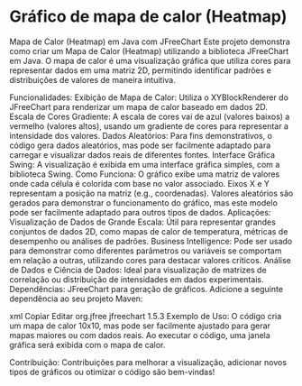 # Gráfico de mapa de calor (Heatmap)

Mapa de Calor (Heatmap) em Java com JFreeChart
Este projeto demonstra como criar um Mapa de Calor (Heatmap) utilizando a biblioteca JFreeChart em Java. O mapa de calor é uma visualização gráfica que utiliza cores para representar dados em uma matriz 2D, permitindo identificar padrões e distribuições de valores de maneira intuitiva.

Funcionalidades:
Exibição de Mapa de Calor: Utiliza o XYBlockRenderer do JFreeChart para renderizar um mapa de calor baseado em dados 2D.
Escala de Cores Gradiente: A escala de cores vai de azul (valores baixos) a vermelho (valores altos), usando um gradiente de cores para representar a intensidade dos valores.
Dados Aleatórios: Para fins demonstrativos, o código gera dados aleatórios, mas pode ser facilmente adaptado para carregar e visualizar dados reais de diferentes fontes.
Interface Gráfica Swing: A visualização é exibida em uma interface gráfica simples, com a biblioteca Swing.
Como Funciona:
O gráfico exibe uma matriz de valores onde cada célula é colorida com base no valor associado.
Eixos X e Y representam a posição na matriz (e.g., coordenadas).
Valores aleatórios são gerados para demonstrar o funcionamento do gráfico, mas este modelo pode ser facilmente adaptado para outros tipos de dados.
Aplicações:
Visualização de Dados de Grande Escala: Útil para representar grandes conjuntos de dados 2D, como mapas de calor de temperatura, métricas de desempenho ou análises de padrões.
Business Intelligence: Pode ser usado para demonstrar como diferentes parâmetros ou variáveis se comportam em relação a outras, utilizando cores para destacar valores críticos.
Análise de Dados e Ciência de Dados: Ideal para visualização de matrizes de correlação ou distribuição de intensidades em dados experimentais.
Dependências:
JFreeChart para geração de gráficos.
Adicione a seguinte dependência ao seu projeto Maven:

xml
Copiar
Editar
<dependency>
    <groupId>org.jfree</groupId>
    <artifactId>jfreechart</artifactId>
    <version>1.5.3</version>
</dependency>
Exemplo de Uso:
O código cria um mapa de calor 10x10, mas pode ser facilmente ajustado para gerar mapas maiores ou com dados reais. Ao executar o código, uma janela gráfica será exibida com o mapa de calor.

Contribuição:
Contribuições para melhorar a visualização, adicionar novos tipos de gráficos ou otimizar o código são bem-vindas!
